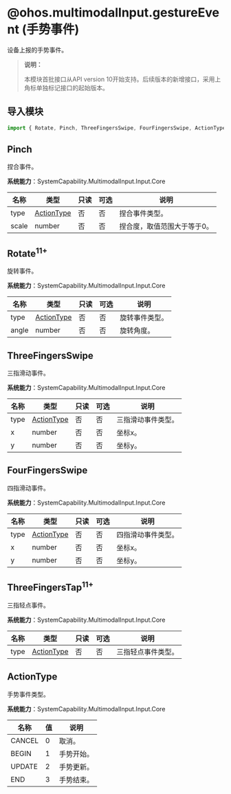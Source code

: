 # @ohos.multimodalInput.gestureEvent (手势事件)

<!--Kit: Input Kit-->
<!--Subsystem: MultimodalInput-->
<!--Owner: @zhaoxueyuan-->
<!--Designer: @hanruofei-->
<!--Tester: @Lyuxin-->
<!--Adviser: @Brilliantry_Rui-->

设备上报的手势事件。

>  **说明：**
>
> 本模块首批接口从API version 10开始支持。后续版本的新增接口，采用上角标单独标记接口的起始版本。

## 导入模块

```js
import { Rotate, Pinch, ThreeFingersSwipe, FourFingersSwipe, ActionType } from '@kit.InputKit';
```

## Pinch

捏合事件。

**系统能力**：SystemCapability.MultimodalInput.Input.Core

| 名称             | 类型        | 只读   | 可选   | 说明                                       |
| -------------- | ----------- | ---- | ---- | ---------------------------------------- |
| type         | [ActionType](#actiontype)   | 否    | 否    | 捏合事件类型。                                   |
| scale        | number      | 否    | 否    | 捏合度，取值范围大于等于0。                             |

## Rotate<sup>11+</sup>

旋转事件。

**系统能力**：SystemCapability.MultimodalInput.Input.Core

| 名称             | 类型        | 只读   | 可选   | 说明                                       |
| -------------- | ----------- | ---- | ---- | ---------------------------------------- |
| type | [ActionType](#actiontype)   | 否    | 否    | 旋转事件类型。                                   |
| angle | number      | 否    | 否    | 旋转角度。                             |

## ThreeFingersSwipe

三指滑动事件。

**系统能力**：SystemCapability.MultimodalInput.Input.Core

| 名称             | 类型        | 只读   | 可选   | 说明                                       |
| -------------- | ----------- | ---- | ---- | ---------------------------------------- |
| type         | [ActionType](#actiontype)   | 否    | 否    | 三指滑动事件类型。                                   |
| x        | number      | 否    | 否    | 坐标x。                             |
| y        | number      | 否    | 否    | 坐标y。                             |

## FourFingersSwipe

四指滑动事件。

**系统能力**：SystemCapability.MultimodalInput.Input.Core

| 名称             | 类型        | 只读   | 可选   | 说明                                       |
| -------------- | ----------- | ---- | ---- | ---------------------------------------- |
| type         | [ActionType](#actiontype)   | 否    | 否    | 四指滑动事件类型。                                   |
| x        | number      | 否    | 否    | 坐标x。                             |
| y        | number      | 否    | 否    | 坐标y。                             |

## ThreeFingersTap<sup>11+</sup>

三指轻点事件。

**系统能力**：SystemCapability.MultimodalInput.Input.Core

| 名称               | 类型                      | 只读 | 可选 | 说明             |
| ------------------ | ------------------------- | ---- | ---- | ---------------- |
| type | [ActionType](#actiontype) | 否   | 否   | 三指轻点事件类型。 |

## ActionType

手势事件类型。

**系统能力**：SystemCapability.MultimodalInput.Input.Core

| 名称        | 值  | 说明             |
| ----------- | --- | --------------- |
| CANCEL      | 0   | 取消。             |
| BEGIN       | 1   | 手势开始。         |
| UPDATE      | 2   | 手势更新。         |
| END         | 3   | 手势结束。         |
